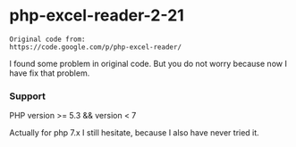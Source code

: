 # php-excel-reader-2-21
``` 
Original code from:
https://code.google.com/p/php-excel-reader/
```

I found some problem in original code. But you do not worry because now I have fix that problem.

### Support
PHP version >= 5.3 && version < 7

Actually for php 7.x I still hesitate, because I also have never tried it.
